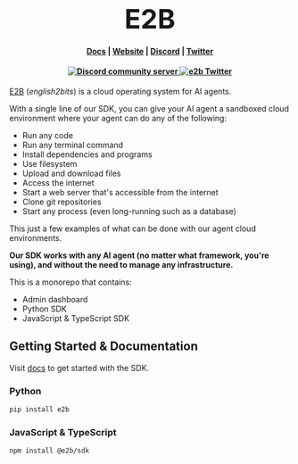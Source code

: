 <h1 align="center">
  <font size="30">
  <b>
    E2B
  </b>
  </font>
</h1>

<h4 align="center">
  <a href="https://e2b.dev/docs">Docs</a> |
  <a href="https://e2b.dev">Website</a> |
  <a href="https://discord.gg/U7KEcGErtQ">Discord</a> |
  <a href="https://twitter.com/e2b_dev">Twitter</a>
</h4>

<h4 align="center">
  <a href="https://discord.gg/U7KEcGErtQ">
    <img src="https://img.shields.io/badge/chat-on%20Discord-blue" alt="Discord community server" />
  </a>
  <a href="https://twitter.com/e2b_dev">
    <img src="https://img.shields.io/twitter/follow/infisical?label=Follow" alt="e2b Twitter" />
  </a>
</h4>

[E2B](https://e2b.dev) (_english2bits_) is a cloud operating system for AI agents. 

With a single line of our SDK, you can give your AI agent a sandboxed cloud environment where your agent can do any of the following:
- Run any code
- Run any terminal command
- Install dependencies and programs
- Use filesystem
- Upload and download files
- Access the internet
- Start a web server that's accessible from the internet
- Clone git repositories
- Start any process (even long-running such as a database)

This just a few examples of what can be done with our agent cloud environments.

**Our SDK works with any AI agent (no matter what framework, you're using), and without the need to manage any infrastructure.**

This is a monorepo that contains:
- Admin dashboard
- Python SDK
- JavaScript & TypeScript SDK

## Getting Started & Documentation

Visit [docs](https://e2b.dev/docs) to get started with the SDK.

### Python
```bash
pip install e2b
```

### JavaScript & TypeScript
```bash
npm install @e2b/sdk
```

